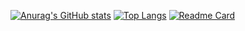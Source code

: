 [![Anurag's GitHub stats](https://github-readme-stats.vercel.app/api?username=yasuhitoiida&show_icons=true&theme=radical)](https://github.com/yasuhitoiida/github-readme-stats)
[![Top Langs](https://github-readme-stats.vercel.app/api/top-langs/?username=yasuhitoiida&layout=compact&theme=outrun)](https://github.com/yasuhitoiida/github-readme-stats)
[![Readme Card](https://github-readme-stats.vercel.app/api/pin/?username=yasuhitoiida&repo=data_de_erabu_shuushokusaki&theme=dark)](https://github.com/yasuhitoiida/github-readme-stats)
